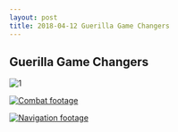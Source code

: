 ```yaml
---
layout: post
title: 2018-04-12 Guerilla Game Changers
---
```


## Guerilla Game Changers

![](danygbelanger.github.io/images/1.PNG "1")

[![Combat footage](http://img.youtube.com/vi/YOUTUBE_VIDEO_ID_HERE/0.jpg)](https://www.youtube.com/embed/wL68uw_RQow?rel=0&amp;start=138&end=149)

[![Navigation footage](https://www.youtube.com/watch?v=wL68uw_RQow/0.jpg)](https://www.youtube.com/embed/wL68uw_RQow?rel=0&amp;start=500&end=510)
